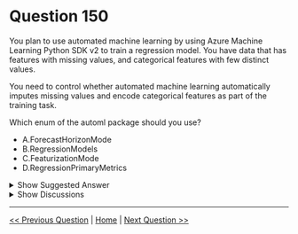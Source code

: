 # Question 150

You plan to use automated machine learning by using Azure Machine Learning Python SDK v2 to train a regression model. You have data that has features with missing values, and categorical features with few distinct values.

You need to control whether automated machine learning automatically imputes missing values and encode categorical features as part of the training task.

Which enum of the automl package should you use?

- A.ForecastHorizonMode
- B.RegressionModels
- C.FeaturizationMode
- D.RegressionPrimaryMetrics

<details>
  <summary>Show Suggested Answer</summary>

<strong>C</strong><br>

</details>

<details>
  <summary>Show Discussions</summary>

<blockquote><p><strong>f82411e</strong> <code>(Wed 28 May 2025 11:45)</code> - <em>Upvotes: 1</em></p><p>A. ForecastHorizonMode: relacionado con series temporales, no aplicable aquí.

B. RegressionModels: especifica qué modelos usar, pero no controla la featurization.

D. RegressionPrimaryMetrics: define la métrica de evaluación, no el preprocesamiento.</p></blockquote>

<blockquote><p><strong>Lion007</strong> <code>(Sun 30 Jun 2024 12:12)</code> - <em>Upvotes: 2</em></p><p>Correct: C. FeaturizationMode
Constructor:
FeaturizationMode(value, names=None, *, module=None, qualname=None, type=None, start=1, boundary=None)

Fields:
AUTO, CUSTOM, OFF

See https://learn.microsoft.com/en-us/python/api/azure-ai-ml/azure.ai.ml.automl.featurizationmode?view=azure-python</p></blockquote>

<blockquote><p><strong>Mikku123</strong> <code>(Sat 03 Feb 2024 00:27)</code> - <em>Upvotes: 3</em></p><p>correct!</p></blockquote>

</details>

---

[<< Previous Question](question_149.md) | [Home](../index.md) | [Next Question >>](question_151.md)

